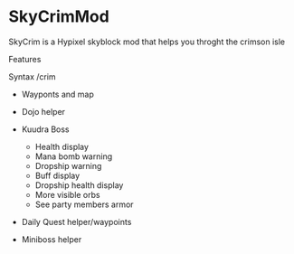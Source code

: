# SkyCrimMod
SkyCrim is a Hypixel skyblock mod that helps you throght the crimson isle

Features

Syntax /crim

- Wayponts and map
- Dojo helper 
- Kuudra Boss
	- Health display
	- Mana bomb warning
	- Dropship warning
	- Buff display
	- Dropship health display
	- More visible orbs
	- See party members armor

- Daily Quest helper/waypoints 
- Miniboss helper 
